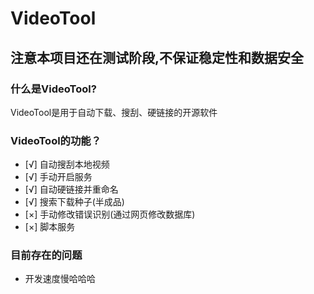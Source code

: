 # VideoTool

## 注意本项目还在测试阶段,不保证稳定性和数据安全

### 什么是VideoTool?

VideoTool是用于自动下载、搜刮、硬链接的开源软件

### VideoTool的功能？

- [√] 自动搜刮本地视频
- [√] 手动开启服务
- [√] 自动硬链接并重命名
- [√] 搜索下载种子(半成品)
- [×] 手动修改错误识别(通过网页修改数据库)
- [×] 脚本服务 

### 目前存在的问题

- 开发速度慢哈哈哈

